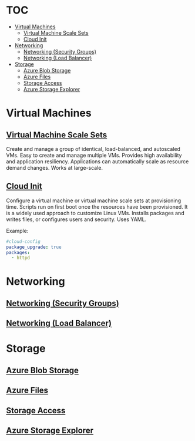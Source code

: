 # TOC

- [Virtual Machines](#virtual-machines)
  - [Virtual Machine Scale Sets](#virtual-machine-scale-sets)
  - [Cloud Init](#cloud-init)
- [Networking](#networking)
  - [Networking (Security Groups)](#networking-security-groups)
  - [Networking (Load Balancer)](#networking-load-balancer)
- [Storage](#storage)
  - [Azure Blob Storage](#azure-blob-storage)
  - [Azure Files](#azure-files)
  - [Storage Access](#storage-access)
  - [Azure Storage Explorer](#azure-storage-explorer)

# Virtual Machines

## [Virtual Machine Scale Sets](https://docs.microsoft.com/en-us/azure/virtual-machine-scale-sets/)

Create and manage a group of identical, load-balanced, and autoscaled VMs. Easy to create and manage multiple VMs. Provides high availability and application resiliency. Applications can automatically scale as resource demand changes. Works at large-scale.

## [Cloud Init](https://docs.microsoft.com/en-us/azure/virtual-machines/linux/using-cloud-init)

Configure a virtual machine or virtual machine scale sets at provisioning time. Scripts run on first boot once the resources have been provisioned. It is a widely used approach to customize Linux VMs. Installs packages and writes files, or configures users and security. Uses YAML.

Example: 

```yaml
#cloud-config
package_upgrade: true
packages:
  - httpd
```


# Networking

## [Networking (Security Groups)](https://docs.microsoft.com/en-us/azure/virtual-network/security-overview)

## [Networking (Load Balancer)](https://docs.microsoft.com/en-us/azure/load-balancer/)

# Storage

## [Azure Blob Storage](https://docs.microsoft.com/en-us/azure/storage/blobs/storage-blobs-introduction)

## [Azure Files](https://docs.microsoft.com/en-us/azure/storage/files/storage-files-introduction)

## [Storage Access](https://docs.microsoft.com/en-us/azure/storage/common/storage-account-manage)

## [Azure Storage Explorer](https://azure.microsoft.com/en-us/features/storage-explorer/)
